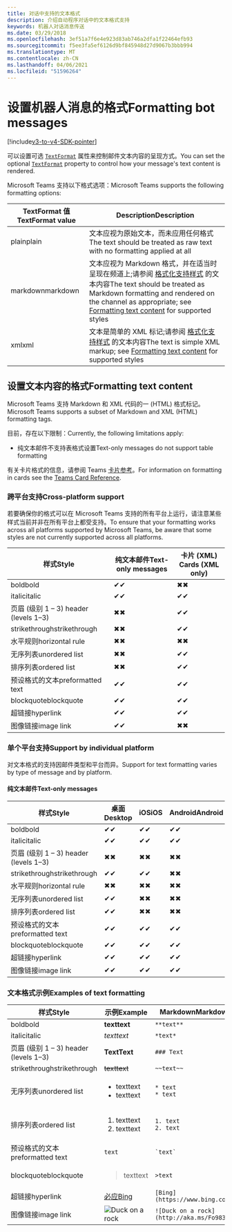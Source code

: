 ```yaml
---
title: 对话中支持的文本格式
description: 介绍自动程序对话中的文本格式支持
keywords: 机器人对话消息传送
ms.date: 03/29/2018
ms.openlocfilehash: 3ef51a7f6e4e923d83ab746a2dfa1f22464efb93
ms.sourcegitcommit: f5ee3fa5ef6126d9bf845948d27d9067b3bbb994
ms.translationtype: MT
ms.contentlocale: zh-CN
ms.lasthandoff: 04/06/2021
ms.locfileid: "51596264"
---
```

# <a name="formatting-bot-messages"></a><span data-ttu-id="fc58c-104">设置机器人消息的格式</span><span class="sxs-lookup"><span data-stu-id="fc58c-104">Formatting bot messages</span></span>

[!include[v3-to-v4-SDK-pointer](~/includes/v3-to-v4-pointer-bots.md)]

<span data-ttu-id="fc58c-105">可以设置可选 [`TextFormat`](https://docs.microsoft.com/bot-framework/dotnet/bot-builder-dotnet-create-messages#customizing-a-message) 属性来控制邮件文本内容的呈现方式。</span><span class="sxs-lookup"><span data-stu-id="fc58c-105">You can set the optional [`TextFormat`](https://docs.microsoft.com/bot-framework/dotnet/bot-builder-dotnet-create-messages#customizing-a-message) property to control how your message's text content is rendered.</span></span>

<span data-ttu-id="fc58c-106">Microsoft Teams 支持以下格式选项：</span><span class="sxs-lookup"><span data-stu-id="fc58c-106">Microsoft Teams supports the following formatting options:</span></span>

| <span data-ttu-id="fc58c-107">TextFormat 值</span><span class="sxs-lookup"><span data-stu-id="fc58c-107">TextFormat value</span></span> | <span data-ttu-id="fc58c-108">Description</span><span class="sxs-lookup"><span data-stu-id="fc58c-108">Description</span></span> |
| --- | --- |
| <span data-ttu-id="fc58c-109">plain</span><span class="sxs-lookup"><span data-stu-id="fc58c-109">plain</span></span> | <span data-ttu-id="fc58c-110">文本应视为原始文本，而未应用任何格式</span><span class="sxs-lookup"><span data-stu-id="fc58c-110">The text should be treated as raw text with no formatting applied at all</span></span> |
| <span data-ttu-id="fc58c-111">markdown</span><span class="sxs-lookup"><span data-stu-id="fc58c-111">markdown</span></span> | <span data-ttu-id="fc58c-112">文本应视为 Markdown 格式，并在适当时呈现在频道上;请参阅 [格式化支持样式](#formatting-text-content) 的文本内容</span><span class="sxs-lookup"><span data-stu-id="fc58c-112">The text should be treated as Markdown formatting and rendered on the channel as appropriate; see [Formatting text content](#formatting-text-content) for supported styles</span></span> |
| <span data-ttu-id="fc58c-113">xml</span><span class="sxs-lookup"><span data-stu-id="fc58c-113">xml</span></span> | <span data-ttu-id="fc58c-114">文本是简单的 XML 标记;请参阅 [格式化支持样式](#formatting-text-content) 的文本内容</span><span class="sxs-lookup"><span data-stu-id="fc58c-114">The text is simple XML markup; see [Formatting text content](#formatting-text-content) for supported styles</span></span> |

## <a name="formatting-text-content"></a><span data-ttu-id="fc58c-115">设置文本内容的格式</span><span class="sxs-lookup"><span data-stu-id="fc58c-115">Formatting text content</span></span>

<span data-ttu-id="fc58c-116">Microsoft Teams 支持 Markdown 和 XML 代码的一 (HTML) 格式标记。</span><span class="sxs-lookup"><span data-stu-id="fc58c-116">Microsoft Teams supports a subset of Markdown and XML (HTML) formatting tags.</span></span>

<span data-ttu-id="fc58c-117">目前，存在以下限制：</span><span class="sxs-lookup"><span data-stu-id="fc58c-117">Currently, the following limitations apply:</span></span>

* <span data-ttu-id="fc58c-118">纯文本邮件不支持表格式设置</span><span class="sxs-lookup"><span data-stu-id="fc58c-118">Text-only messages do not support table formatting</span></span>

<span data-ttu-id="fc58c-119">有关卡片格式的信息，请参阅 Teams [卡片参考](~/task-modules-and-cards/cards/cards-reference.md)。</span><span class="sxs-lookup"><span data-stu-id="fc58c-119">For information on formatting in cards see the [Teams Card Reference](~/task-modules-and-cards/cards/cards-reference.md).</span></span>

### <a name="cross-platform-support"></a><span data-ttu-id="fc58c-120">跨平台支持</span><span class="sxs-lookup"><span data-stu-id="fc58c-120">Cross-platform support</span></span>

<span data-ttu-id="fc58c-121">若要确保你的格式可以在 Microsoft Teams 支持的所有平台上运行，请注意某些样式当前并非在所有平台上都受支持。</span><span class="sxs-lookup"><span data-stu-id="fc58c-121">To ensure that your formatting works across all platforms supported by Microsoft Teams, be aware that some styles are not currently supported across all platforms.</span></span>

| <span data-ttu-id="fc58c-122">样式</span><span class="sxs-lookup"><span data-stu-id="fc58c-122">Style</span></span>                     | <span data-ttu-id="fc58c-123">纯文本邮件</span><span class="sxs-lookup"><span data-stu-id="fc58c-123">Text-only messages</span></span> | <span data-ttu-id="fc58c-124">卡片 (XML) </span><span class="sxs-lookup"><span data-stu-id="fc58c-124">Cards (XML only)</span></span> |
|---------------------------|--------------------|------------------|
| <span data-ttu-id="fc58c-125">bold</span><span class="sxs-lookup"><span data-stu-id="fc58c-125">bold</span></span>                      | <span data-ttu-id="fc58c-126">✔</span><span class="sxs-lookup"><span data-stu-id="fc58c-126">✔</span></span>                  | <span data-ttu-id="fc58c-127">✖</span><span class="sxs-lookup"><span data-stu-id="fc58c-127">✖</span></span>                |
| <span data-ttu-id="fc58c-128">italic</span><span class="sxs-lookup"><span data-stu-id="fc58c-128">italic</span></span>                    | <span data-ttu-id="fc58c-129">✔</span><span class="sxs-lookup"><span data-stu-id="fc58c-129">✔</span></span>                  | <span data-ttu-id="fc58c-130">✔</span><span class="sxs-lookup"><span data-stu-id="fc58c-130">✔</span></span>                |
| <span data-ttu-id="fc58c-131">页眉 (级别 1 &ndash; 3) </span><span class="sxs-lookup"><span data-stu-id="fc58c-131">header (levels 1&ndash;3)</span></span> | <span data-ttu-id="fc58c-132">✖</span><span class="sxs-lookup"><span data-stu-id="fc58c-132">✖</span></span>                  | <span data-ttu-id="fc58c-133">✔</span><span class="sxs-lookup"><span data-stu-id="fc58c-133">✔</span></span>                |
| <span data-ttu-id="fc58c-134">strikethrough</span><span class="sxs-lookup"><span data-stu-id="fc58c-134">strikethrough</span></span>             | <span data-ttu-id="fc58c-135">✖</span><span class="sxs-lookup"><span data-stu-id="fc58c-135">✖</span></span>                  | <span data-ttu-id="fc58c-136">✔</span><span class="sxs-lookup"><span data-stu-id="fc58c-136">✔</span></span>                |
| <span data-ttu-id="fc58c-137">水平规则</span><span class="sxs-lookup"><span data-stu-id="fc58c-137">horizontal rule</span></span>           | <span data-ttu-id="fc58c-138">✖</span><span class="sxs-lookup"><span data-stu-id="fc58c-138">✖</span></span>                  | <span data-ttu-id="fc58c-139">✖</span><span class="sxs-lookup"><span data-stu-id="fc58c-139">✖</span></span>                |
| <span data-ttu-id="fc58c-140">无序列表</span><span class="sxs-lookup"><span data-stu-id="fc58c-140">unordered list</span></span>            | <span data-ttu-id="fc58c-141">✖</span><span class="sxs-lookup"><span data-stu-id="fc58c-141">✖</span></span>                  | <span data-ttu-id="fc58c-142">✔</span><span class="sxs-lookup"><span data-stu-id="fc58c-142">✔</span></span>                |
| <span data-ttu-id="fc58c-143">排序列表</span><span class="sxs-lookup"><span data-stu-id="fc58c-143">ordered list</span></span>              | <span data-ttu-id="fc58c-144">✖</span><span class="sxs-lookup"><span data-stu-id="fc58c-144">✖</span></span>                  | <span data-ttu-id="fc58c-145">✔</span><span class="sxs-lookup"><span data-stu-id="fc58c-145">✔</span></span>                |
| <span data-ttu-id="fc58c-146">预设格式的文本</span><span class="sxs-lookup"><span data-stu-id="fc58c-146">preformatted text</span></span>         | <span data-ttu-id="fc58c-147">✔</span><span class="sxs-lookup"><span data-stu-id="fc58c-147">✔</span></span>                  | <span data-ttu-id="fc58c-148">✔</span><span class="sxs-lookup"><span data-stu-id="fc58c-148">✔</span></span>                |
| <span data-ttu-id="fc58c-149">blockquote</span><span class="sxs-lookup"><span data-stu-id="fc58c-149">blockquote</span></span>                | <span data-ttu-id="fc58c-150">✔</span><span class="sxs-lookup"><span data-stu-id="fc58c-150">✔</span></span>                  | <span data-ttu-id="fc58c-151">✔</span><span class="sxs-lookup"><span data-stu-id="fc58c-151">✔</span></span>                |
| <span data-ttu-id="fc58c-152">超链接</span><span class="sxs-lookup"><span data-stu-id="fc58c-152">hyperlink</span></span>                 | <span data-ttu-id="fc58c-153">✔</span><span class="sxs-lookup"><span data-stu-id="fc58c-153">✔</span></span>                  | <span data-ttu-id="fc58c-154">✔</span><span class="sxs-lookup"><span data-stu-id="fc58c-154">✔</span></span>                |
| <span data-ttu-id="fc58c-155">图像链接</span><span class="sxs-lookup"><span data-stu-id="fc58c-155">image link</span></span>                | <span data-ttu-id="fc58c-156">✔</span><span class="sxs-lookup"><span data-stu-id="fc58c-156">✔</span></span>                  | <span data-ttu-id="fc58c-157">✖</span><span class="sxs-lookup"><span data-stu-id="fc58c-157">✖</span></span>                |

### <a name="support-by-individual-platform"></a><span data-ttu-id="fc58c-158">单个平台支持</span><span class="sxs-lookup"><span data-stu-id="fc58c-158">Support by individual platform</span></span>

<span data-ttu-id="fc58c-159">对文本格式的支持因邮件类型和平台而异。</span><span class="sxs-lookup"><span data-stu-id="fc58c-159">Support for text formatting varies by type of message and by platform.</span></span>

#### <a name="text-only-messages"></a><span data-ttu-id="fc58c-160">纯文本邮件</span><span class="sxs-lookup"><span data-stu-id="fc58c-160">Text-only messages</span></span>

| <span data-ttu-id="fc58c-161">样式</span><span class="sxs-lookup"><span data-stu-id="fc58c-161">Style</span></span>                     | <span data-ttu-id="fc58c-162">桌面</span><span class="sxs-lookup"><span data-stu-id="fc58c-162">Desktop</span></span> | <span data-ttu-id="fc58c-163">iOS</span><span class="sxs-lookup"><span data-stu-id="fc58c-163">iOS</span></span> | <span data-ttu-id="fc58c-164">Android</span><span class="sxs-lookup"><span data-stu-id="fc58c-164">Android</span></span> |
|---------------------------|---------|-----|---------|
| <span data-ttu-id="fc58c-165">bold</span><span class="sxs-lookup"><span data-stu-id="fc58c-165">bold</span></span>                      | <span data-ttu-id="fc58c-166">✔</span><span class="sxs-lookup"><span data-stu-id="fc58c-166">✔</span></span>       | <span data-ttu-id="fc58c-167">✔</span><span class="sxs-lookup"><span data-stu-id="fc58c-167">✔</span></span>   | <span data-ttu-id="fc58c-168">✔</span><span class="sxs-lookup"><span data-stu-id="fc58c-168">✔</span></span>       |
| <span data-ttu-id="fc58c-169">italic</span><span class="sxs-lookup"><span data-stu-id="fc58c-169">italic</span></span>                    | <span data-ttu-id="fc58c-170">✔</span><span class="sxs-lookup"><span data-stu-id="fc58c-170">✔</span></span>       | <span data-ttu-id="fc58c-171">✔</span><span class="sxs-lookup"><span data-stu-id="fc58c-171">✔</span></span>   | <span data-ttu-id="fc58c-172">✔</span><span class="sxs-lookup"><span data-stu-id="fc58c-172">✔</span></span>       |
| <span data-ttu-id="fc58c-173">页眉 (级别 1 &ndash; 3) </span><span class="sxs-lookup"><span data-stu-id="fc58c-173">header (levels 1&ndash;3)</span></span> | <span data-ttu-id="fc58c-174">✖</span><span class="sxs-lookup"><span data-stu-id="fc58c-174">✖</span></span>       | <span data-ttu-id="fc58c-175">✖</span><span class="sxs-lookup"><span data-stu-id="fc58c-175">✖</span></span>   | <span data-ttu-id="fc58c-176">✖</span><span class="sxs-lookup"><span data-stu-id="fc58c-176">✖</span></span>       |
| <span data-ttu-id="fc58c-177">strikethrough</span><span class="sxs-lookup"><span data-stu-id="fc58c-177">strikethrough</span></span>             | <span data-ttu-id="fc58c-178">✔</span><span class="sxs-lookup"><span data-stu-id="fc58c-178">✔</span></span>       | <span data-ttu-id="fc58c-179">✔</span><span class="sxs-lookup"><span data-stu-id="fc58c-179">✔</span></span>   | <span data-ttu-id="fc58c-180">✖</span><span class="sxs-lookup"><span data-stu-id="fc58c-180">✖</span></span>       |
| <span data-ttu-id="fc58c-181">水平规则</span><span class="sxs-lookup"><span data-stu-id="fc58c-181">horizontal rule</span></span>           | <span data-ttu-id="fc58c-182">✖</span><span class="sxs-lookup"><span data-stu-id="fc58c-182">✖</span></span>       | <span data-ttu-id="fc58c-183">✖</span><span class="sxs-lookup"><span data-stu-id="fc58c-183">✖</span></span>   | <span data-ttu-id="fc58c-184">✖</span><span class="sxs-lookup"><span data-stu-id="fc58c-184">✖</span></span>       |
| <span data-ttu-id="fc58c-185">无序列表</span><span class="sxs-lookup"><span data-stu-id="fc58c-185">unordered list</span></span>            | <span data-ttu-id="fc58c-186">✔</span><span class="sxs-lookup"><span data-stu-id="fc58c-186">✔</span></span>       | <span data-ttu-id="fc58c-187">✖</span><span class="sxs-lookup"><span data-stu-id="fc58c-187">✖</span></span>   | <span data-ttu-id="fc58c-188">✖</span><span class="sxs-lookup"><span data-stu-id="fc58c-188">✖</span></span>       |
| <span data-ttu-id="fc58c-189">排序列表</span><span class="sxs-lookup"><span data-stu-id="fc58c-189">ordered list</span></span>              | <span data-ttu-id="fc58c-190">✔</span><span class="sxs-lookup"><span data-stu-id="fc58c-190">✔</span></span>       | <span data-ttu-id="fc58c-191">✖</span><span class="sxs-lookup"><span data-stu-id="fc58c-191">✖</span></span>   | <span data-ttu-id="fc58c-192">✖</span><span class="sxs-lookup"><span data-stu-id="fc58c-192">✖</span></span>       |
| <span data-ttu-id="fc58c-193">预设格式的文本</span><span class="sxs-lookup"><span data-stu-id="fc58c-193">preformatted text</span></span>         | <span data-ttu-id="fc58c-194">✔</span><span class="sxs-lookup"><span data-stu-id="fc58c-194">✔</span></span>       | <span data-ttu-id="fc58c-195">✔</span><span class="sxs-lookup"><span data-stu-id="fc58c-195">✔</span></span>   | <span data-ttu-id="fc58c-196">✔</span><span class="sxs-lookup"><span data-stu-id="fc58c-196">✔</span></span>       |
| <span data-ttu-id="fc58c-197">blockquote</span><span class="sxs-lookup"><span data-stu-id="fc58c-197">blockquote</span></span>                | <span data-ttu-id="fc58c-198">✔</span><span class="sxs-lookup"><span data-stu-id="fc58c-198">✔</span></span>       | <span data-ttu-id="fc58c-199">✔</span><span class="sxs-lookup"><span data-stu-id="fc58c-199">✔</span></span>   | <span data-ttu-id="fc58c-200">✔</span><span class="sxs-lookup"><span data-stu-id="fc58c-200">✔</span></span>       |
| <span data-ttu-id="fc58c-201">超链接</span><span class="sxs-lookup"><span data-stu-id="fc58c-201">hyperlink</span></span>                 | <span data-ttu-id="fc58c-202">✔</span><span class="sxs-lookup"><span data-stu-id="fc58c-202">✔</span></span>       | <span data-ttu-id="fc58c-203">✔</span><span class="sxs-lookup"><span data-stu-id="fc58c-203">✔</span></span>   | <span data-ttu-id="fc58c-204">✔</span><span class="sxs-lookup"><span data-stu-id="fc58c-204">✔</span></span>       |
| <span data-ttu-id="fc58c-205">图像链接</span><span class="sxs-lookup"><span data-stu-id="fc58c-205">image link</span></span>                | <span data-ttu-id="fc58c-206">✔</span><span class="sxs-lookup"><span data-stu-id="fc58c-206">✔</span></span>       | <span data-ttu-id="fc58c-207">✔</span><span class="sxs-lookup"><span data-stu-id="fc58c-207">✔</span></span>   | <span data-ttu-id="fc58c-208">✔</span><span class="sxs-lookup"><span data-stu-id="fc58c-208">✔</span></span>       |

### <a name="examples-of-text-formatting"></a><span data-ttu-id="fc58c-209">文本格式示例</span><span class="sxs-lookup"><span data-stu-id="fc58c-209">Examples of text formatting</span></span>

| <span data-ttu-id="fc58c-210">样式</span><span class="sxs-lookup"><span data-stu-id="fc58c-210">Style</span></span> | <span data-ttu-id="fc58c-211">示例</span><span class="sxs-lookup"><span data-stu-id="fc58c-211">Example</span></span> | <span data-ttu-id="fc58c-212">Markdown</span><span class="sxs-lookup"><span data-stu-id="fc58c-212">Markdown</span></span> | <span data-ttu-id="fc58c-213">XML (HTML) </span><span class="sxs-lookup"><span data-stu-id="fc58c-213">XML (HTML)</span></span> |
| --- | --- | --- | --- |
| <span data-ttu-id="fc58c-214">bold</span><span class="sxs-lookup"><span data-stu-id="fc58c-214">bold</span></span> | <span data-ttu-id="fc58c-215">**text**</span><span class="sxs-lookup"><span data-stu-id="fc58c-215">**text**</span></span> | `**text**` | `<strong>text</strong>` |
| <span data-ttu-id="fc58c-216">italic</span><span class="sxs-lookup"><span data-stu-id="fc58c-216">italic</span></span> | <span data-ttu-id="fc58c-217">*text*</span><span class="sxs-lookup"><span data-stu-id="fc58c-217">*text*</span></span> | `*text*` | `<em>text</em>` |
| <span data-ttu-id="fc58c-218">页眉 (级别 1 &ndash; 3) </span><span class="sxs-lookup"><span data-stu-id="fc58c-218">header (levels 1&ndash;3)</span></span> | <span data-ttu-id="fc58c-219">**Text**</span><span class="sxs-lookup"><span data-stu-id="fc58c-219">**Text**</span></span> | `### Text` | `<h3>Text</h3>` |
| <span data-ttu-id="fc58c-220">strikethrough</span><span class="sxs-lookup"><span data-stu-id="fc58c-220">strikethrough</span></span> | <span data-ttu-id="fc58c-221">~~text~~</span><span class="sxs-lookup"><span data-stu-id="fc58c-221">~~text~~</span></span> | `~~text~~` | `<strike>text</strike>` |
| <span data-ttu-id="fc58c-222">无序列表</span><span class="sxs-lookup"><span data-stu-id="fc58c-222">unordered list</span></span> | <ul><li><span data-ttu-id="fc58c-223">text</span><span class="sxs-lookup"><span data-stu-id="fc58c-223">text</span></span></li><li><span data-ttu-id="fc58c-224">text</span><span class="sxs-lookup"><span data-stu-id="fc58c-224">text</span></span></li></ul> | `* text`<br>`* text` | `<ul><li>text</li><li>text</li></ul>` |
| <span data-ttu-id="fc58c-225">排序列表</span><span class="sxs-lookup"><span data-stu-id="fc58c-225">ordered list</span></span> | <ol><li><span data-ttu-id="fc58c-226">text</span><span class="sxs-lookup"><span data-stu-id="fc58c-226">text</span></span></li><li><span data-ttu-id="fc58c-227">text</span><span class="sxs-lookup"><span data-stu-id="fc58c-227">text</span></span></li></ol> | `1. text`<br>`2. text` | `<ol><li>text</li><li>text</li></ol>` |
| <span data-ttu-id="fc58c-228">预设格式的文本</span><span class="sxs-lookup"><span data-stu-id="fc58c-228">preformatted text</span></span> | `text` | `` `text` `` | `<pre>text</pre>` |
| <span data-ttu-id="fc58c-229">blockquote</span><span class="sxs-lookup"><span data-stu-id="fc58c-229">blockquote</span></span> | <blockquote><span data-ttu-id="fc58c-230">text</span><span class="sxs-lookup"><span data-stu-id="fc58c-230">text</span></span></blockquote> | `>text` | `<blockquote>text</blockquote>` |
| <span data-ttu-id="fc58c-231">超链接</span><span class="sxs-lookup"><span data-stu-id="fc58c-231">hyperlink</span></span> | [<span data-ttu-id="fc58c-232">必应</span><span class="sxs-lookup"><span data-stu-id="fc58c-232">Bing</span></span>](https://www.bing.com/) | `[Bing](https://www.bing.com/)` | `<a href="https://www.bing.com/">Bing</a>` |
| <span data-ttu-id="fc58c-233">图像链接</span><span class="sxs-lookup"><span data-stu-id="fc58c-233">image link</span></span> | <img src="https://aka.ms/Fo983c" alt="Duck on a rock"></img> | `![Duck on a rock](http://aka.ms/Fo983c)` | `<img src="http://aka.ms/Fo983c" alt="Duck on a rock"></img>` |
